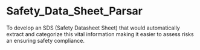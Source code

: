 # Safety_Data_Sheet_Parsar
To develop an SDS (Safety Datasheet Sheet) that would automatically extract and categorize this vital information making it easier to assess risks an ensuring safety compliance.
